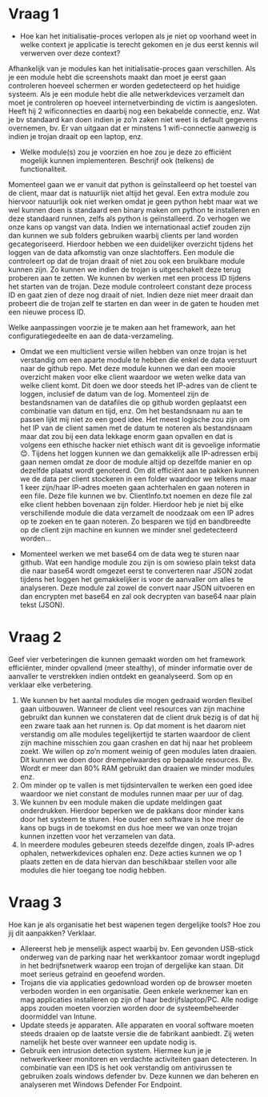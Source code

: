 # Vraag 1


- Hoe kan het initialisatie-proces verlopen als je niet op voorhand weet in welke context je applicatie is terecht gekomen en je dus eerst kennis wil verwerven over deze context?

Afhankelijk van je modules kan het initialisatie-proces gaan verschillen. Als je een module hebt die screenshots maakt dan moet je eerst gaan controleren hoeveel schermen er worden gedetecteerd op het huidige systeem. Als je een module hebt die alle netwerkdevices verzamelt dan moet je controleren op hoeveel internetverbinding de victim is aangesloten. Heeft hij 2 wificonnecties en daarbij nog een bekabelde connectie, enz.  Wat je bv standaard kan doen indien je zo’n zaken niet weet is default gegevens overnemen, bv. Er van uitgaan dat er minstens 1 wifi-connectie aanwezig is indien je trojan draait op een laptop, enz. 

 - Welke module(s) zou je voorzien en hoe zou je deze zo efficiënt mogelijk kunnen implementeren. Beschrijf ook (telkens) de functionaliteit.
 
 Momenteel gaan we er vanuit dat python is geïnstalleerd op het toestel van de client, maar dat is natuurlijk niet altijd het geval. Een extra module zou hiervoor natuurlijk ook niet werken omdat je geen python hebt maar wat we wel kunnen doen is standaard een binary maken om python te installeren en deze standaard runnen, zelfs als python is geïnstalleerd. Zo verhogen we onze kans op vangst van data.
Indien we internationaal actief zouden zijn dan kunnen we sub folders gebruiken waarbij clients per land worden gecategoriseerd. Hierdoor hebben we een duidelijker overzicht tijdens het loggen van de data afkomstig van onze slachtoffers. 
Een module die controleert op dat de trojan draait of niet zou ook een bruikbare module kunnen zijn. Zo kunnen we indien de trojan is uitgeschakelt deze terug proberen aan te zetten. We kunnen bv werken met een process ID tijdens het starten van de trojan. Deze module controleert constant deze process ID en gaat zien of deze nog draait of niet. Indien deze niet meer draait dan probeert die de trojan zelf te starten en dan weer in de gaten te houden met een nieuwe process ID. 

Welke aanpassingen voorzie je te maken aan het framework, aan het configuratiegedeelte en aan de data-verzameling.
- Omdat we een multiclient versie willen hebben van onze trojan is het verstandig om een aparte module te hebben die enkel de data verstuurt naar de github repo. Met deze module kunnen we dan een mooie overzicht maken voor elke client waardoor we weten welke data van welke client komt. Dit doen we door steeds het IP-adres van de client te loggen, inclusief de datum van de log. Momenteel zijn de bestandsnamen van de datafiles die op github worden geplaatst een combinatie van datum en tijd, enz. Om het bestandsnaam nu aan te passen lijkt mij niet zo een goed idee. Het meest logische zou zijn om het IP van de client samen met de datum te noteren als bestandsnaam maar dat zou bij een data lekkage enorm gaan opvallen en dat is volgens een ethische hacker niet ethisch want dit is gevoelige informatie 😊. Tijdens het loggen kunnen we dan gemakkelijk alle IP-adressen erbij gaan nemen omdat ze door de module altijd op dezelfde manier en op dezelfde plaatst wordt genoteerd. Om dit efficiënt aan te pakken kunnen we de data per client stockeren in een folder waardoor we telkens maar 1 keer zijn/haar IP-adres moeten gaan achterhalen en gaan noteren in een file. Deze file kunnen we bv. ClientInfo.txt noemen en deze file zal elke client hebben bovenaan zijn folder. Hierdoor heb je niet bij elke verschillende module die data verzamelt de noodzaak om een IP adres op te zoeken en te gaan noteren. Zo besparen we tijd en bandbreedte op de client zijn machine en kunnen we minder snel gedetecteerd worden…

- Momenteel werken we met base64 om de data weg te sturen naar github. Wat een handige module zou zijn is om sowieso plain tekst data die naar base64 wordt omgezet eerst te converteren naar JSON zodat tijdens het loggen het gemakkelijker is voor de aanvaller om alles te analyseren. Deze module zal zowel de convert naar JSON uitvoeren en dan encrypten met base64 en zal ook decrypten van base64 naar plain tekst (JSON). 

# Vraag 2
Geef vier verbeteringen die kunnen gemaakt worden om het framework efficiënter, minder opvallend (meer stealthy), of minder informatie over de aanvaller te verstrekken indien ontdekt en geanalyseerd. Som op en verklaar elke verbetering.
1)	We kunnen bv het aantal modules die mogen gedraaid worden flexibel gaan uitbouwen. Wanneer de client veel resources van zijn machine gebruikt dan kunnen we constateren dat de client druk bezig is of dat hij een zware taak aan het runnen is. Op dat moment is het daarom niet verstandig om alle modules tegelijkertijd te starten waardoor de client zijn machine misschien zou gaan crashen en dat hij naar het probleem zoekt. We willen op zo’n moment weinig of geen modules laten draaien. Dit kunnen we doen door drempelwaardes op bepaalde resources. Bv. Wordt er meer dan 80% RAM gebruikt dan draaien we minder modules enz.
2)	Om minder op te vallen is met tijdsintervallen te werken een goed idee waardoor we niet constant de modules runnen maar per uur of dag.
3)	We kunnen bv een module maken die update meldingen gaat onderdrukken. Hierdoor beperken we de pakkans door minder kans door het systeem te sturen. Hoe ouder een software is hoe meer de kans op bugs in de toekomst en dus hoe meer we van onze trojan kunnen inzetten voor het verzamelen van data.
4)	In meerdere modules gebeuren steeds dezelfde dingen, zoals IP-adres ophalen, netwerkdevices ophalen enz. Deze acties kunnen we op 1 plaats zetten en de data hiervan dan beschikbaar stellen voor alle modules die hier toegang toe nodig hebben. 

# Vraag 3
Hoe kan je als organisatie het best wapenen tegen dergelijke tools? Hoe zou jij dit aanpakken? Verklaar.

-	Allereerst heb je menselijk aspect waarbij bv. Een gevonden USB-stick onderweg van de parking naar het werkkantoor zomaar wordt ingeplugd in het bedrijfsnetwerk waarop een trojan of dergelijke kan staan. Dit moet serieus getraind en geoefend worden. 
-	Trojans die via applicaties gedownload worden op de browser moeten verboden worden in een organisatie. Geen enkele werknemer kan en mag applicaties installeren op zijn of haar bedrijfslaptop/PC. Alle nodige apps zouden moeten voorzien worden door de systeembeheerder doormiddel van Intune. 
-	Update steeds je apparaten. Alle apparaten en vooral software moeten steeds draaien op de laatste versie die de fabrikant aanbiedt. Zij weten namelijk het beste over wanneer een update nodig is.
-	Gebruik een intrusion detection system. Hiermee kun je je netwerkverkeer monitoren en verdachte activiteiten gaan detecteren. In combinatie van een IDS is het ook verstandig om antivirussen te gebruiken zoals windows defender bv. Deze kunnen we dan beheren en analyseren met Windows Defender For Endpoint.
